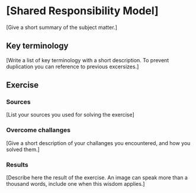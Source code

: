 # [Shared Responsibility Model]

[Give a short summary of the subject matter.]

## Key terminology
[Write a list of key terminology with a short description. To prevent duplication you can reference to previous excersizes.]

## Exercise


### Sources
[List your sources you used for solving the exercise]

### Overcome challanges
[Give a short description of your challanges you encountered, and how you solved them.]

### Results
[Describe here the result of the exercise. An image can speak more than a thousand words, include one when this wisdom applies.]
